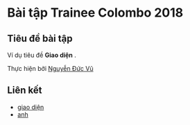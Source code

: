 # Bài tập Trainee Colombo 2018

## Tiêu đề bài tập

Ví dụ tiêu đề **Giao diện** .



Thực hiện bởi [Nguyễn Đức Vũ](https://github.com/ducvunguyen)

## Liên kết

- [giao diện](https://ducvunguyen.github.io/th/app/index.html?_ijt=62vi1t50mv7bs5a70h7uitat8e)
- [anh](https://ducvunguyen.github.io/th/public/img/giaodien.png)

